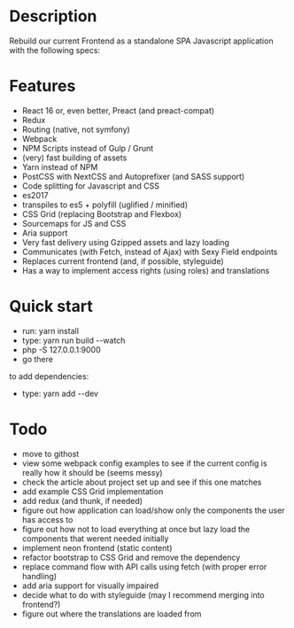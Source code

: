 
# Description

Rebuild our current Frontend as a standalone SPA Javascript application with the following specs:

# Features

- React 16 or, even better, Preact (and preact-compat)
- Redux
- Routing (native, not symfony)
- Webpack
- NPM Scripts instead of Gulp / Grunt
- (very) fast building of assets
- Yarn instead of NPM
- PostCSS with NextCSS and Autoprefixer (and SASS support)
- Code splitting for Javascript and CSS
- es2017
- transpiles to es5 + polyfill (uglified / minified)
- CSS Grid (replacing Bootstrap and Flexbox)
- Sourcemaps for JS and CSS
- Aria support
- Very fast delivery using Gzipped assets and lazy loading
- Communicates (with Fetch, instead of Ajax) with Sexy Field endpoints
- Replaces current frontend (and, if possible, styleguide)
- Has a way to implement access rights (using roles) and translations

# Quick start

- run: yarn install
- type: yarn run build --watch
- php -S 127.0.0.1:9000
- go there

to add dependencies:

- type: yarn add <package> --dev

# Todo

- move to githost
- view some webpack config examples to see if the current config is really how it should be (seems messy)
- check the article about project set up and see if this one matches
- add example CSS Grid implementation
- add redux (and thunk, if needed)
- figure out how application can load/show only the components the user has access to
- figure out how not to load everything at once but lazy load the components that werent needed initially
- implement neon frontend (static content)
- refactor bootstrap to CSS Grid and remove the dependency
- replace command flow with API calls using fetch (with proper error handling)
- add aria support for visually impaired
- decide what to do with styleguide (may I recommend merging into frontend?)
- figure out where the translations are loaded from
